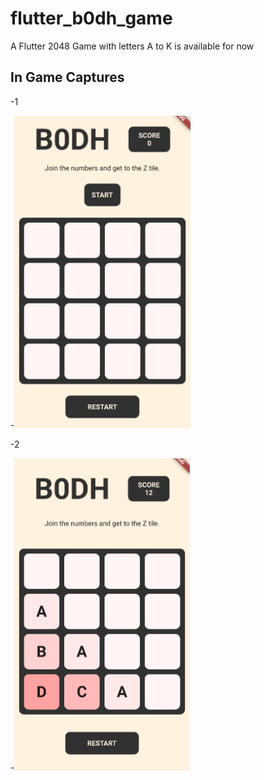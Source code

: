 # flutter_b0dh_game
 A Flutter 2048 Game with letters
 A to K is available for now

## In Game Captures
-1

-<img src="readme_images\1.png" height="500">

-2

-<img src="readme_images\2.png" height="500">
